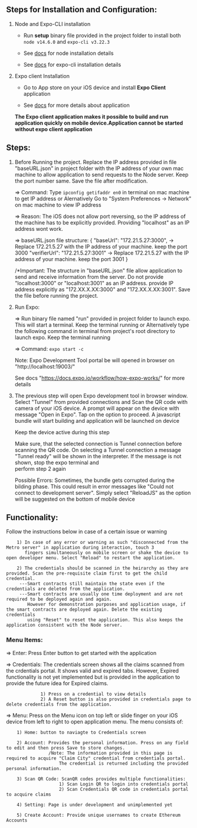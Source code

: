 ## Steps for Installation and Configuration:

1. Node and Expo-CLI installation
   -  Run **setup** binary file provided in the project folder to install both `node v14.6.0` and `expo-cli v3.22.3`

   - See [docs](https://nodejs.org/en/download/package-manager/#macos) for node installation details
   - See [docs](https://docs.expo.io/workflow/expo-cli/) for expo-cli installation details

2. Expo client Installation
   - Go to App store on your iOS device and install **Expo Client** application
   
   - See [docs](https://apps.apple.com/us/app/expo-client/id982107779) for more details about application
   
   **The Expo client application makes it possible to build and run application quickly on mobile device.Application cannot be started without expo client application**
  
  
## Steps:

1. Before Running the project. Replace the IP address provided in file "baseURL.json" in project folder with the IP address of 
      your own mac machine to allow application to send requests to the Node server. Keep the port number same. Save the file after
      modification.
   
   => Command: Type `ipconfig getifaddr en0` in terminal on mac machine to get IP address
               or
               Alernatively Go to "System Preferences -> Network" on mac machine to view IP address


   => Reason: The iOS does not allow port reversing, so the IP address of the machine has to be explicitly provided.
      Providing "localhost" as an IP address wont work.

   => baseURL.json file structure:
      {
         "baseUrl": "172.21.5.27:3000",    -> Replace 172.21.5.27 with the IP address of your machine. keep the port 3000
         "verifierUrl": "172.21.5.27:3001" -> Replace 172.21.5.27 with the IP address of your machine. keep the port 3001
      }

   /*Important: The structure in "baseURL.json" file allow application to send and receive information from the server. Do not 
                provide "localhost:3000" or "localhost:3001" as an IP address. provide IP address explicitly as "172.XX.X.XX:3000"
                and "172.XX.X.XX:3001". Save the file before running the project.


2. Run Expo:

   => Run binary file named "run" provided in project folder to launch expo. This will start a terminal. Keep the terminal running
   or
   Alternatively type the following command in terminal from project's root directory to launch expo. Keep the terminal running

    => Command: `expo start -c`

   Note: Expo Development Tool portal be will opened in browser on "http://localhost:19003/"

   See docs "https://docs.expo.io/workflow/how-expo-works/" for more details


3. The previous step will open Expo development tool in browser window. Select "Tunnel" from provided connections and Scan the
      QR code with camera of your iOS device. A prompt will appear on the device with message "Open in Expo". Tap on the option 
      to proceed. A javascript bundle will start building and application will be launched on device

    Keep the device active during this step

    Make sure, that the selected connection is Tunnel connection before scanning the QR code. On selecting a Tunnel
    connection a message "Tunnel ready" will be shown in the interpreter. If the message is not shown, stop the expo terminal and  
    perform step 2 again

    Possible Errors: Sometimes, the bundle gets corrupted during the bilding phase. This could result in error messages like
      "Could not connect to development server". Simply select "ReloadJS" as the option will be suggested on the bottom of mobile 
      device


## Functionality:

  Follow the instructions below in case of a certain issue or warning
  
        1) In case of any error or warning as such "disconnected from the Metro server" in application during interaction, touch 3 
           fingers simultaneously on mobile screen or shake the device to open developer menu. Select "Reload" to restart the application.
        
        2) The credentials should be scanned in the heirarchy as they are provided. Scan the pre-requisite claim first to get the child credential.
         ---Smart contracts still maintain the state even if the credentials are deleted from the application.
         ---Smart contracts are usually one time deployment and are not required to be deployed again and again.
            However for demonstration purposes and application usage, if the smart contracts are deployed again. Delete the existing credentials 
            using "Reset" to reset the application. This also keeps the application consistent with the Node server.


### Menu Items:

=> Enter: Press Enter button to get started with the application

=> Credentials: The credentials screen shows all the claims scanned from the crdentials portal. It shows valid and expired
                tabs. However, Expired functionality is not yet implemented but is provided in the application to provide the
                future idea for Expired claims. 
                        
                 1) Press on a credential to view details
                 2) A Reset button is also provided in credentials page to delete credentials from the application.


=> Menu: Press on the Menu icon on top left or slide finger on your iOS device from left to right to open application menu. 
         The menu consists of:

        1) Home: button to naviagte to Credentials screen
        
        2) Account: Provides the personal information. Press on any field to edit and then press Save to store changes.
                    /Note: The information provided in this page is required to acquire "Claim City" credential from credentials portal.
                        The credential is returned including the provided personal information.
            
        3) Scan QR Code: ScanQR codes provides multiple functionalities:
                        1) Scan Login QR to login into credentials portal
                        2) Scan Credentials QR code in credentials portal to acquire claims

        4) Setting: Page is under development and unimplemented yet

        5) Create Account: Provide unique usernames to create Ethereum Accounts 
